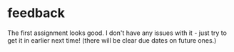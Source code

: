 # feedback
The first assignment looks good. I don't have any issues with it - just try to get it in earlier next time! (there will be clear due dates on future ones.)
